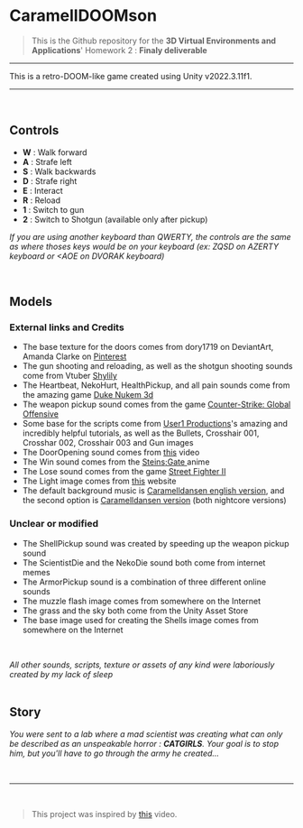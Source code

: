# CaramellDOOMson
> This is the Github repository for the **3D Virtual Environments and Applications**' Homework 2 : **Finaly deliverable**

___

This is a retro-DOOM-like game created using Unity v2022.3.11f1.<br>

___
<br>

## Controls

- **W** : Walk forward
- **A** : Strafe left
- **S** : Walk backwards
- **D** : Strafe right
- **E** : Interact
- **R** : Reload
- **1** : Switch to gun
- **2** : Switch to Shotgun (available only after pickup)

*If you are using another keyboard than QWERTY, the controls are the same as where thoses keys would be on your keyboard (ex: ZQSD on AZERTY keyboard or \<AOE on DVORAK keyboard)*

<br>

## Models
### External links and Credits
- The base texture for the doors comes from dory1719 on DeviantArt, Amanda Clarke on [Pinterest](https://www.pinterest.com/pin/408701734909006867/)
- The gun shooting and reloading, as well as the shotgun shooting sounds come from Vtuber [Shylily](https://youtu.be/AfI09FxpiEs?si=odHh4KY8aDme9jx6)
- The Heartbeat, NekoHurt, HealthPickup, and all pain sounds come from the amazing game [Duke Nukem 3d](https://www.sounds-resource.com/pc_computer/duke3d/)
- The weapon pickup sound comes from the game [Counter-Strike: Global Offensive](https://www.counter-strike.net/)
- Some base for the scripts come from [User1 Productions](https://www.youtube.com/@user1productions883)'s amazing and incredibly helpful tutorials, as well as the Bullets, Crosshair 001, Crosshar 002, Crosshair 003 and Gun images
- The DoorOpening sound comes from [this](https://youtu.be/hZVx53a2mWw?si=YPH9-envb3TavnRK) video
- The Win sound comes from the [Steins;Gate ](https://myanimelist.net/anime/9253/Steins_Gate) anime
- The Lose sound comes from the game [Street Fighter II](https://en.wikipedia.org/wiki/Street_Fighter_II)
- The Light image comes from [this](https://texturelabs.org/textures/lensfx_142/) website
- The default background music is [Caramelldansen english version](https://youtu.be/A67ZkAd1wmI?si=2qzXQCk0KKpnX1wI), and the second option is [Caramelldansen version](https://youtu.be/6-8E4Nirh9s?si=mhZPsCLdneKO0_9L) (both nightcore versions)


### Unclear or modified
- The ShellPickup sound was created by speeding up the weapon pickup sound
- The ScientistDie and the NekoDie sound both come from internet memes
- The ArmorPickup sound is a combination of three different online sounds
- The muzzle flash image comes from somewhere on the Internet
- The grass and the sky both come from the Unity Asset Store
- The base image used for creating the Shells image comes from somewhere on the Internet

<br>

*All other sounds, scripts, texture or assets of any kind were laboriously created by my lack of sleep*
<br>
<br>

## Story
*You were sent to a lab where a mad scientist was creating what can only be described as an unspeakable horror : **CATGIRLS**. Your goal is to stop him, but you'll have to go through the army he created...*

<br>

___


<br>

> This project was inspired by [this](https://www.youtube.com/watch?v=owEKTfe1Gno&pp=ygUOY2FyYW1lbGxhIGRvb20%3D) video.
